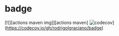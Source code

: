 # badge
[![][actions maven img]][actions maven]
![codecov](https://codecov.io/gh/rodrigolgraciano/badge/branch/master/graph/badge.svg)](https://codecov.io/gh/rodrigolgraciano/badge)

